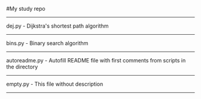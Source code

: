 #My study repo
____
dej.py - Dijkstra's shortest path algorithm
____
bins.py - Binary search algorithm
____
autoreadme.py - Autofill README file with first comments from scripts in the directory
____
empty.py - This file without description
____
